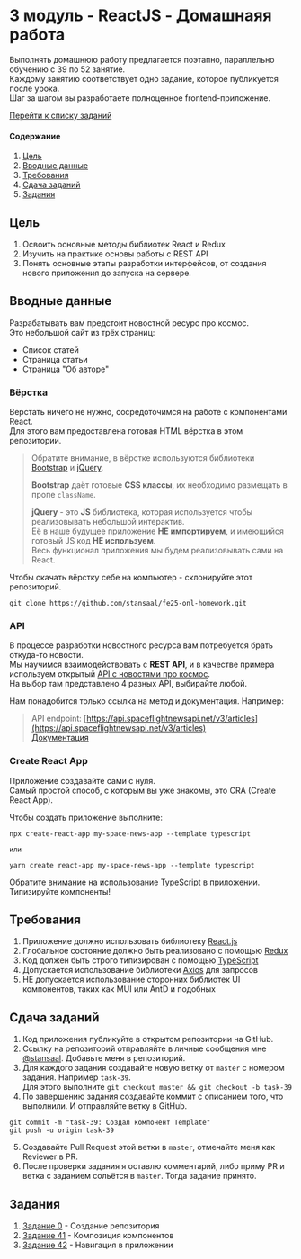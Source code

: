 # 3 модуль - ReactJS - Домашнаяя работа

Выполнять домашнюю работу предлагается поэтапно, параллельно обучению с 39 по 52 занятие.\
Каждому занятию соответствует одно задание, которое публикуется после урока.\
Шаг за шагом вы разработаете полноценное frontend-приложение.

[Перейти к списку заданий](#задания)

#### Содержание
1. [Цель](#цель)
2. [Вводные данные](#вводные-данные)
3. [Требования](#требования)
4. [Сдача заданий](#сдача-заданий)
5. [Задания](#задания)

## Цель
1. Освоить основные методы библиотек React и Redux
2. Изучить на практике основы работы с REST API
3. Понять основные этапы разработки интерфейсов, от создания нового приложения до запуска на сервере.


## Вводные данные
Разрабатывать вам предстоит новостной ресурс про космос.\
Это небольшой сайт из трёх страниц:
- Список статей
- Страница статьи
- Страница "Об авторе"

### Вёрстка
Верстать ничего не нужно, сосредоточимся на работе с компонентами React.\
Для этого вам предоставлена готовая HTML вёрстка в этом репозитории.
> Обратите внимание, в вёрстке используются библиотеки [Bootstrap](https://getbootstrap.com) и [jQuery](https://jquery.com/).
> 
> **Bootstrap** даёт готовые **CSS классы**, их необходимо размещать в пропе ```className```.
> 
> **jQuery** - это **JS** библиотека, которая используется чтобы реализовывать небольшой интерактив. \
> Её в наше будущее приложение **НЕ импортируем**, и имеющийся готовый JS код **НЕ используем**. \
> Весь функционал приложения мы будем реализовывать сами на React. 

Чтобы скачать вёрстку себе на компьютер - склонируйте этот репозиторий.
```
git clone https://github.com/stansaal/fe25-onl-homework.git
```

### API
В процессе разработки новостного ресурса вам потребуется брать откуда-то новости. \
Мы научимся взаимодействовать с **REST API**, и в качестве примера используем открытый [API с новостями про космос](https://thespacedevs.com/snapi). \
На выбор там представлено 4 разных API, выбирайте любой.

Нам понадобится только ссылка на метод и документация. Например:
> API endpoint: [https://api.spaceflightnewsapi.net/v3/articles](https://api.spaceflightnewsapi.net/v3/articles) \
> [Документация](https://api.spaceflightnewsapi.net/v3/documentation#/Article)

### Create React App
Приложение создавайте сами с нуля. \
Самый простой способ, с которым вы уже знакомы, это CRA (Create React App).

Чтобы создать приложение выполните:
```
npx create-react-app my-space-news-app --template typescript

или

yarn create react-app my-space-news-app --template typescript

```
Обратите внимание на использование [TypeScript](https://www.typescriptlang.org/) в приложении. Типизируйте компоненты!

## Требования
1. Приложение должно использовать библиотеку [React.js](https://ru.reactjs.org/)
2. Глобальное состояние должно быть реализовано с помощью [Redux](https://redux.js.org/)
3. Код должен быть строго типизирован с помощью [TypeScript](https://www.typescriptlang.org/)
4. Допускается использование библиотеки [Axios](https://axios-http.com/docs/intro) для запросов
5. НЕ допускается использование сторонних библиотек UI компонентов, таких как MUI или AntD и подобных

## Сдача заданий
1. Код приложения публикуйте в открытом репозитории на GitHub.
2. Ссылку на репозиторий отправляйте в личные сообщения мне [@stansaal](https://t.me/stansaal). Добавьте меня в репозиторий.
3. Для каждого задания создавайте новую ветку от ```master``` с номером задания. Например ```task-39```. \
Для этого выполните ```git checkout master && git checkout -b task-39```
4. По завершению задания создавайте коммит с описанием того, что выполнили. И отправляйте ветку в GitHub.
```
git commit -m "task-39: Создал компонент Template"
git push -u origin task-39
```
5. Создавайте Pull Request этой ветки в ```master```, отмечайте меня как Reviewer в PR.
6. После проверки задания я оставлю комментарий, либо приму PR и ветка с заданием сольётся в ```master```. Тогда задание принято.

## Задания
1. [Задание 0](tasks/task-0/) - Создание репозитория
2. [Задание 41](tasks/task-41/) - Композиция компонентов
2. [Задание 42](tasks/task-42/) - Навигация в приложении